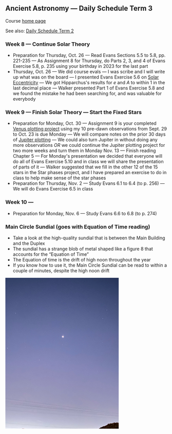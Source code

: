 ## Ancient Astronomy &mdash; Daily Schedule Term 3

Course [home page](./)

See also: [Daily Schedule Term 2](./daily_schedule-term_2.html)

### Week 8 &mdash; Continue Solar Theory

* Preparation for Thursday, Oct. 26 &mdash; Read Evans Sections 5.5 to 5.8, pp. 221-235 &mdash; As Assignment 8 for Thursday, do Parts 2, 3, and 4 of Evans Exercise 5.8, p. 235 using your birthday in 2023 for the last part
* Thursday, Oct. 26 &mdash; We did course evals &mdash; I was scribe and I will write up what was on the board &mdash; I presented Evans Exercise 5.6 on [Solar Eccentricity](./resources/SolarEccentricity.pdf) &mdash; We got Hipparchus's results for *e* and *A* to within 1 in the last decimal place &mdash; Walker presented Part 1 of Evans Exercise 5.8 and we found the mistake he had been searching for, and was valuable for everybody

### Week 9 &mdash; Finish Solar Theory &mdash; Start the Fixed Stars

* Preparation for Monday, Oct. 30 &mdash; Assignment 9 is your completed [Venus plotting project](./assignments/venus_plotting/VenusPlottingChart.pdf) using my 10 pre-dawn observations from Sept. 29 to Oct. 23 is due Monday &mdash; We will compare notes on the prior 30 days of [Jupiter plotting](./assignments/jupiter_plotting/JupiterPlottingChart.pdf) &mdash; We could also turn Jupiter in without doing any more observations *OR* we could continue the Jupiter plotting project for two more weeks and turn them in Monday Nov. 13 &mdash; Finish reading Chapter 5 &mdash; For Monday's presentation we decided that everyone will do all of Evans Exercise 5.10 and in class we will share the presentation of parts of it &mdash; Walker suggested that we fill in the other 12 of the 15 stars in the Star phases project, and I have prepared an exercise to do in class to help make sense of the star phases
* Preparation for Thursday, Nov. 2 &mdash; Study Evans 6.1 to 6.4 (to p. 256) &mdash; We will do Evans Exercise 6.5 in class

### Week 10 &mdash; 

* Preparation for Monday, Nov. 6 &mdash; Study Evans 6.6 to 6.8 (to p. 274)

### Main Circle Sundial (goes with Equation of Time reading)

* Take a look at the high-quality sundial that is between the Main Building and the Duplex
* The sundial has a strange blob of metal shaped like a figure 8 that accounts for the &ldquo;Equation of Time&rdquo;
* The Equation of time is the drift of high noon throughout the year
* If you know how to use it, the Main Circle Sundial can be read to within a couple of minutes, despite the high noon drift

<img src="./assignments/venus_plotting/Venus-Sept29-559am.jpeg" alt="Venus Sept. 29 5:59am" width="70%">

<!-- https://www.youtube.com/watch?v=EpSy0Lkm3zM -->
